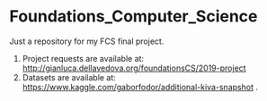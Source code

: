 # Foundations_Computer_Science
Just a repository for my FCS final project.

1) Project requests are available at: http://gianluca.dellavedova.org/foundationsCS/2019-project 
2) Datasets are available at: https://www.kaggle.com/gaborfodor/additional-kiva-snapshot .
